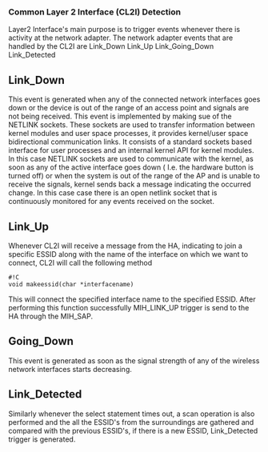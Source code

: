 ### Common Layer 2 Interface (CL2I) Detection ###

Layer2 Interface's main purpose is to trigger events whenever there is activity at the network adapter. The network adapter events that are handled by the CL2I are
Link_Down
Link_Up
Link_Going_Down
Link_Detected


## Link_Down ##

This event is generated when any of the connected network interfaces goes down or the device is out of the range of an access point and signals are not being received.
This event is implemented by making sue of the NETLINK sockets. These sockets are used to transfer information between kernel modules and user space processes, it provides kernel/user space bidirectional communication links. It consists of a standard sockets based interface for user processes and an internal kernel API for kernel modules. 
In this case NETLINK sockets are used to communicate with the kernel, as soon as any of the active interface goes down ( I.e. the hardware button is turned off) or when the system is out of the range of the AP and is unable to receive the signals, kernel sends back a message indicating the occurred change.
In this case case there is an open netlink socket that is continuously monitored for any events received on the socket. 


## Link_Up ##
Whenever CL2I will receive a message from the HA, indicating to join a specific ESSID along with the name of the interface on which we want to connect, CL2I will call the following method 

```
#!C
void makeessid(char *interfacename)
```

This will connect the specified interface name to the specified ESSID. After performing this function successfully MIH_LINK_UP trigger is send to the HA through the MIH_SAP.

## Going_Down ##
This event is generated as soon as the signal strength of any of the wireless network interfaces starts decreasing. 


## Link_Detected ##
Similarly whenever the select statement  times out, a scan operation is also performed and the all the ESSID's from the surroundings are gathered and compared with the previous ESSID's, if there is a new ESSID, Link_Detected trigger is generated.
